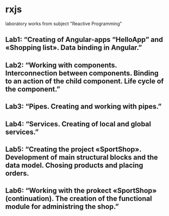 # rxjs
laboratory works from subject "Reactive Programming"
## Lab1: “Creating of Angular-apps “HelloApp” and «Shopping list». Data binding in Angular.”
## Lab2: “Working with components. Interconnection between components. Binding to an action of the child component. Life cycle of the component.”
## Lab3: “Pipes. Creating and working with pipes.”
## Lab4: “Services. Creating of local and global services.”
## Lab5: “Creating the project «SportShop». Development of main structural blocks and the data model. Chosing products and placing orders.
## Lab6: “Working with the prokect «SportShop» (continuation). The creation of the functional module for administring the shop.”


